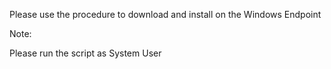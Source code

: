 Please use the procedure to download and install on the Windows Endpoint

Note:

Please run the script as System User